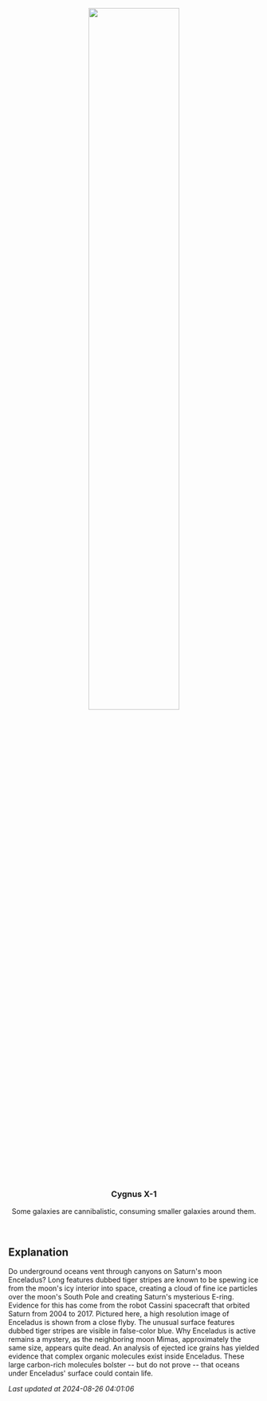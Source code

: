 <p align='center'>
    <img src='https://apod.nasa.gov/apod/image/2408/EnceladusStripes_Cassini_960.jpg' width='60%' />
    <h3 align="center">Cygnus X-1</h3>
    <p align="center">Some galaxies are cannibalistic, consuming smaller galaxies around them.</p>
</p>
<br/>

Explanation
--
Do underground oceans vent through canyons on Saturn's moon Enceladus?  Long features dubbed tiger stripes are known to be spewing ice from the moon's icy interior into space, creating a cloud of fine ice particles over the moon's South Pole and creating Saturn's mysterious E-ring.  Evidence for this has come from the robot Cassini spacecraft that orbited Saturn from 2004 to 2017.  Pictured here, a high resolution image of Enceladus is shown from a close flyby.  The unusual surface features dubbed tiger stripes are visible in false-color blue.  Why Enceladus is active remains a mystery, as the neighboring moon Mimas, approximately the same size, appears quite dead. An analysis of ejected ice grains has yielded evidence that complex organic molecules exist inside Enceladus. These large carbon-rich molecules bolster -- but do not prove -- that oceans under Enceladus' surface could contain life.


*Last updated at 2024-08-26 04:01:06*
